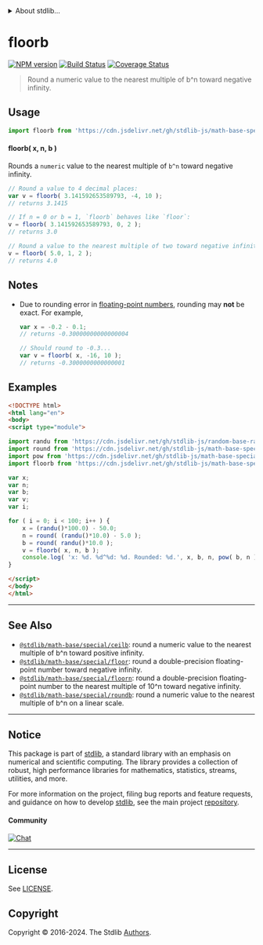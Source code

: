 <!--

@license Apache-2.0

Copyright (c) 2018 The Stdlib Authors.

Licensed under the Apache License, Version 2.0 (the "License");
you may not use this file except in compliance with the License.
You may obtain a copy of the License at

   http://www.apache.org/licenses/LICENSE-2.0

Unless required by applicable law or agreed to in writing, software
distributed under the License is distributed on an "AS IS" BASIS,
WITHOUT WARRANTIES OR CONDITIONS OF ANY KIND, either express or implied.
See the License for the specific language governing permissions and
limitations under the License.

-->


<details>
  <summary>
    About stdlib...
  </summary>
  <p>We believe in a future in which the web is a preferred environment for numerical computation. To help realize this future, we've built stdlib. stdlib is a standard library, with an emphasis on numerical and scientific computation, written in JavaScript (and C) for execution in browsers and in Node.js.</p>
  <p>The library is fully decomposable, being architected in such a way that you can swap out and mix and match APIs and functionality to cater to your exact preferences and use cases.</p>
  <p>When you use stdlib, you can be absolutely certain that you are using the most thorough, rigorous, well-written, studied, documented, tested, measured, and high-quality code out there.</p>
  <p>To join us in bringing numerical computing to the web, get started by checking us out on <a href="https://github.com/stdlib-js/stdlib">GitHub</a>, and please consider <a href="https://opencollective.com/stdlib">financially supporting stdlib</a>. We greatly appreciate your continued support!</p>
</details>

# floorb

[![NPM version][npm-image]][npm-url] [![Build Status][test-image]][test-url] [![Coverage Status][coverage-image]][coverage-url] <!-- [![dependencies][dependencies-image]][dependencies-url] -->

> Round a numeric value to the nearest multiple of b^n toward negative infinity.



<section class="usage">

## Usage

```javascript
import floorb from 'https://cdn.jsdelivr.net/gh/stdlib-js/math-base-special-floorb@v0.2.1-esm/index.mjs';
```

#### floorb( x, n, b )

Rounds a `numeric` value to the nearest multiple of `b^n` toward negative infinity.

```javascript
// Round a value to 4 decimal places:
var v = floorb( 3.141592653589793, -4, 10 );
// returns 3.1415

// If n = 0 or b = 1, `floorb` behaves like `floor`:
v = floorb( 3.141592653589793, 0, 2 );
// returns 3.0

// Round a value to the nearest multiple of two toward negative infinity:
v = floorb( 5.0, 1, 2 );
// returns 4.0
```

</section>

<!-- /.usage -->

<section class="notes">

## Notes

-   Due to rounding error in [floating-point numbers][ieee754], rounding may **not** be exact. For example,

    ```javascript
    var x = -0.2 - 0.1;
    // returns -0.30000000000000004

    // Should round to -0.3...
    var v = floorb( x, -16, 10 );
    // returns -0.3000000000000001
    ```

</section>

<!-- /.notes -->

<section class="examples">

## Examples

<!-- eslint no-undef: "error" -->

```html
<!DOCTYPE html>
<html lang="en">
<body>
<script type="module">

import randu from 'https://cdn.jsdelivr.net/gh/stdlib-js/random-base-randu@esm/index.mjs';
import round from 'https://cdn.jsdelivr.net/gh/stdlib-js/math-base-special-round@esm/index.mjs';
import pow from 'https://cdn.jsdelivr.net/gh/stdlib-js/math-base-special-pow@esm/index.mjs';
import floorb from 'https://cdn.jsdelivr.net/gh/stdlib-js/math-base-special-floorb@v0.2.1-esm/index.mjs';

var x;
var n;
var b;
var v;
var i;

for ( i = 0; i < 100; i++ ) {
    x = (randu()*100.0) - 50.0;
    n = round( (randu()*10.0) - 5.0 );
    b = round( randu()*10.0 );
    v = floorb( x, n, b );
    console.log( 'x: %d. %d^%d: %d. Rounded: %d.', x, b, n, pow( b, n ), v );
}

</script>
</body>
</html>
```

</section>

<!-- /.examples -->

<!-- Section for related `stdlib` packages. Do not manually edit this section, as it is automatically populated. -->

<section class="related">

* * *

## See Also

-   <span class="package-name">[`@stdlib/math-base/special/ceilb`][@stdlib/math/base/special/ceilb]</span><span class="delimiter">: </span><span class="description">round a numeric value to the nearest multiple of b^n toward positive infinity.</span>
-   <span class="package-name">[`@stdlib/math-base/special/floor`][@stdlib/math/base/special/floor]</span><span class="delimiter">: </span><span class="description">round a double-precision floating-point number toward negative infinity.</span>
-   <span class="package-name">[`@stdlib/math-base/special/floorn`][@stdlib/math/base/special/floorn]</span><span class="delimiter">: </span><span class="description">round a double-precision floating-point number to the nearest multiple of 10^n toward negative infinity.</span>
-   <span class="package-name">[`@stdlib/math-base/special/roundb`][@stdlib/math/base/special/roundb]</span><span class="delimiter">: </span><span class="description">round a numeric value to the nearest multiple of b^n on a linear scale.</span>

</section>

<!-- /.related -->

<!-- Section for all links. Make sure to keep an empty line after the `section` element and another before the `/section` close. -->


<section class="main-repo" >

* * *

## Notice

This package is part of [stdlib][stdlib], a standard library with an emphasis on numerical and scientific computing. The library provides a collection of robust, high performance libraries for mathematics, statistics, streams, utilities, and more.

For more information on the project, filing bug reports and feature requests, and guidance on how to develop [stdlib][stdlib], see the main project [repository][stdlib].

#### Community

[![Chat][chat-image]][chat-url]

---

## License

See [LICENSE][stdlib-license].


## Copyright

Copyright &copy; 2016-2024. The Stdlib [Authors][stdlib-authors].

</section>

<!-- /.stdlib -->

<!-- Section for all links. Make sure to keep an empty line after the `section` element and another before the `/section` close. -->

<section class="links">

[npm-image]: http://img.shields.io/npm/v/@stdlib/math-base-special-floorb.svg
[npm-url]: https://npmjs.org/package/@stdlib/math-base-special-floorb

[test-image]: https://github.com/stdlib-js/math-base-special-floorb/actions/workflows/test.yml/badge.svg?branch=v0.2.1
[test-url]: https://github.com/stdlib-js/math-base-special-floorb/actions/workflows/test.yml?query=branch:v0.2.1

[coverage-image]: https://img.shields.io/codecov/c/github/stdlib-js/math-base-special-floorb/main.svg
[coverage-url]: https://codecov.io/github/stdlib-js/math-base-special-floorb?branch=main

<!--

[dependencies-image]: https://img.shields.io/david/stdlib-js/math-base-special-floorb.svg
[dependencies-url]: https://david-dm.org/stdlib-js/math-base-special-floorb/main

-->

[chat-image]: https://img.shields.io/gitter/room/stdlib-js/stdlib.svg
[chat-url]: https://app.gitter.im/#/room/#stdlib-js_stdlib:gitter.im

[stdlib]: https://github.com/stdlib-js/stdlib

[stdlib-authors]: https://github.com/stdlib-js/stdlib/graphs/contributors

[umd]: https://github.com/umdjs/umd
[es-module]: https://developer.mozilla.org/en-US/docs/Web/JavaScript/Guide/Modules

[deno-url]: https://github.com/stdlib-js/math-base-special-floorb/tree/deno
[deno-readme]: https://github.com/stdlib-js/math-base-special-floorb/blob/deno/README.md
[umd-url]: https://github.com/stdlib-js/math-base-special-floorb/tree/umd
[umd-readme]: https://github.com/stdlib-js/math-base-special-floorb/blob/umd/README.md
[esm-url]: https://github.com/stdlib-js/math-base-special-floorb/tree/esm
[esm-readme]: https://github.com/stdlib-js/math-base-special-floorb/blob/esm/README.md
[branches-url]: https://github.com/stdlib-js/math-base-special-floorb/blob/main/branches.md

[stdlib-license]: https://raw.githubusercontent.com/stdlib-js/math-base-special-floorb/main/LICENSE

[ieee754]: https://en.wikipedia.org/wiki/IEEE_754-1985

<!-- <related-links> -->

[@stdlib/math/base/special/ceilb]: https://github.com/stdlib-js/math-base-special-ceilb/tree/esm

[@stdlib/math/base/special/floor]: https://github.com/stdlib-js/math-base-special-floor/tree/esm

[@stdlib/math/base/special/floorn]: https://github.com/stdlib-js/math-base-special-floorn/tree/esm

[@stdlib/math/base/special/roundb]: https://github.com/stdlib-js/math-base-special-roundb/tree/esm

<!-- </related-links> -->

</section>

<!-- /.links -->

